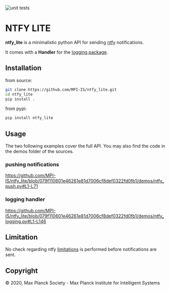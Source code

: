 ![unit tests](https://github.com/MPI-IS/ntfy_lite/actions/workflows/tests.yaml/badge.svg)

# NTFY LITE

**ntfy_lite** is a minimalistic python API for sending [ntfy](https://ntfy.sh) notifications.

It comes with a **Handler** for the [logging package](https://docs.python.org/3/library/logging.html).


## Installation

from source:

```bash
git clone https://github.com/MPI-IS/ntfy_lite.git
cd ntfy_lite
pip install .
```

from pypi:
```bash
pip install ntfy_lite
```

## Usage

The two following examples cover the full API.
You may also find the code in the demos folder of the sources.

### pushing notifications

https://github.com/MPI-IS/ntfy_lite/blob/079f110601e46261e81d7006cf8def0322fd0fb1/demos/ntfy_push.py#L1-L71


### logging handler

https://github.com/MPI-IS/ntfy_lite/blob/079f110601e46261e81d7006cf8def0322fd0fb1/demos/ntfy_logging.py#L1-L146

## Limitation

No check regarding ntfy [limitations](https://ntfy.sh/docs/publish/#limitations) is performed before notifications are sent.

## Copyright

© 2020, Max Planck Society - Max Planck Institute for Intelligent Systems

